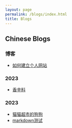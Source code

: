 ```yaml
---
layout: page
permalink: /blogs/index.html
title: Blogs
---
```


## Chinese Blogs

### 博客

- [如何建立个人网站](/blogs/web/)

### 2023
- [香辛料](/blogs/2024/01/0115)<br>

### 2023
- [猫猫超市的狗狗](/blogs/2023/12/1214)<br>
- [markdown测试](/blogs/1214ceshi)<br>



<br>

